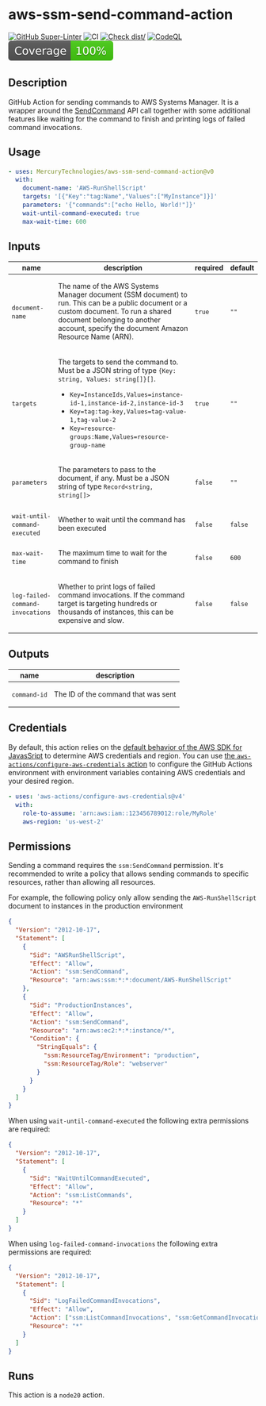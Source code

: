 # aws-ssm-send-command-action

[![GitHub Super-Linter](https://github.com/actions/typescript-action/actions/workflows/linter.yml/badge.svg)](https://github.com/super-linter/super-linter)
![CI](https://github.com/actions/typescript-action/actions/workflows/ci.yml/badge.svg)
[![Check dist/](https://github.com/actions/typescript-action/actions/workflows/check-dist.yml/badge.svg)](https://github.com/actions/typescript-action/actions/workflows/check-dist.yml)
[![CodeQL](https://github.com/actions/typescript-action/actions/workflows/codeql-analysis.yml/badge.svg)](https://github.com/actions/typescript-action/actions/workflows/codeql-analysis.yml)
[![Coverage](./badges/coverage.svg)](./badges/coverage.svg)

<!-- action-docs-description source="action.yml" -->

## Description

GitHub Action for sending commands to AWS Systems Manager. It is a wrapper
around the
[SendCommand](https://docs.aws.amazon.com/systems-manager/latest/APIReference/API_SendCommand.html)
API call together with some additional features like waiting for the command to
finish and printing logs of failed command invocations.

<!-- action-docs-description source="action.yml" -->

## Usage

```yaml
- uses: MercuryTechnologies/aws-ssm-send-command-action@v0
  with:
    document-name: 'AWS-RunShellScript'
    targets: '[{"Key":"tag:Name","Values":["MyInstance"]}]'
    parameters: '{"commands":["echo Hello, World!"]}'
    wait-until-command-executed: true
    max-wait-time: 600
```

<!-- action-docs-inputs source="action.yml" -->

## Inputs

| name                             | description                                                                                                                                                                                                                                                                                                                                                               | required | default |
| -------------------------------- | ------------------------------------------------------------------------------------------------------------------------------------------------------------------------------------------------------------------------------------------------------------------------------------------------------------------------------------------------------------------------- | -------- | ------- |
| `document-name`                  | <p>The name of the AWS Systems Manager document (SSM document) to run. This can be a public document or a custom document. To run a shared document belonging to another account, specify the document Amazon Resource Name (ARN).</p>                                                                                                                                    | `true`   | `""`    |
| `targets`                        | <p>The targets to send the command to. Must be a JSON string of type <code>{Key: string, Values: string[]}[]</code>.</p> <ul> <li><code>Key=InstanceIds,Values=instance-id-1,instance-id-2,instance-id-3</code></li> <li><code>Key=tag:tag-key,Values=tag-value-1,tag-value-2</code></li> <li><code>Key=resource-groups:Name,Values=resource-group-name</code></li> </ul> | `true`   | `""`    |
| `parameters`                     | <p>The parameters to pass to the document, if any. Must be a JSON string of type <code>Record&lt;string, string[]&gt;</code></p>                                                                                                                                                                                                                                          | `false`  | `""`    |
| `wait-until-command-executed`    | <p>Whether to wait until the command has been executed</p>                                                                                                                                                                                                                                                                                                                | `false`  | `false` |
| `max-wait-time`                  | <p>The maximum time to wait for the command to finish</p>                                                                                                                                                                                                                                                                                                                 | `false`  | `600`   |
| `log-failed-command-invocations` | <p>Whether to print logs of failed command invocations. If the command target is targeting hundreds or thousands of instances, this can be expensive and slow.</p>                                                                                                                                                                                                        | `false`  | `false` |

<!-- action-docs-inputs source="action.yml" -->

<!-- action-docs-outputs source="action.yml" -->

## Outputs

| name         | description                                |
| ------------ | ------------------------------------------ |
| `command-id` | <p>The ID of the command that was sent</p> |

<!-- action-docs-outputs source="action.yml" -->

## Credentials

By default, this action relies on the
[default behavior of the AWS SDK for JavasSript](https://docs.aws.amazon.com/sdk-for-javascript/v2/developer-guide/setting-credentials-node.html)
to determine AWS credentials and region. You can use
[the `aws-actions/configure-aws-credentials` action](https://github.com/aws-actions/configure-aws-credentials)
to configure the GitHub Actions environment with environment variables
containing AWS credentials and your desired region.

```yaml
- uses: 'aws-actions/configure-aws-credentials@v4'
  with:
    role-to-assume: 'arn:aws:iam::123456789012:role/MyRole'
    aws-region: 'us-west-2'
```

## Permissions

Sending a command requires the `ssm:SendCommand` permission. It's recommended to
write a policy that allows sending commands to specific resources, rather than
allowing all resources.

For example, the following policy only allow sending the `AWS-RunShellScript`
document to instances in the production environment

```json
{
  "Version": "2012-10-17",
  "Statement": [
    {
      "Sid": "AWSRunShellScript",
      "Effect": "Allow",
      "Action": "ssm:SendCommand",
      "Resource": "arn:aws:ssm:*:*:document/AWS-RunShellScript"
    },
    {
      "Sid": "ProductionInstances",
      "Effect": "Allow",
      "Action": "ssm:SendCommand",
      "Resource": "arn:aws:ec2:*:*:instance/*",
      "Condition": {
        "StringEquals": {
          "ssm:ResourceTag/Environment": "production",
          "ssm:ResourceTag/Role": "webserver"
        }
      }
    }
  ]
}
```

When using `wait-until-command-executed` the following extra permissions are
required:

```json
{
  "Version": "2012-10-17",
  "Statement": [
    {
      "Sid": "WaitUntilCommandExecuted",
      "Effect": "Allow",
      "Action": "ssm:ListCommands",
      "Resource": "*"
    }
  ]
}
```

When using `log-failed-command-invocations` the following extra permissions are
required:

```json
{
  "Version": "2012-10-17",
  "Statement": [
    {
      "Sid": "LogFailedCommandInvocations",
      "Effect": "Allow",
      "Action": ["ssm:ListCommandInvocations", "ssm:GetCommandInvocation"],
      "Resource": "*"
    }
  ]
}
```

<!-- action-docs-runs source="action.yml" -->

## Runs

This action is a `node20` action.

<!-- action-docs-runs source="action.yml" -->
